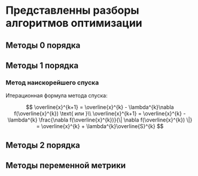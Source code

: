# Представленны разборы алгоритмов оптимизации 

## Методы 0 порядка


## Методы 1 порядка

### Метод наискорейшего спуска
Итерационная формула метода спуска:

$$
\overline{x}^{k+1} = \overline{x}^{k} - \lambda^{k}\nabla f(\overline{x}^{k}) \text{ или }\\
\overline{x}^{k+1} = \overline{x}^{k} - \lambda^{k} \frac{\nabla f(\overline{x}^{k})}{\| \nabla f(\overline{x}^{k}) \|} =  \overline{x}^{k} + \lambda^{k}\overline{S}^{k}
$$

## Методы 2 порядка

## Методы переменной метрики